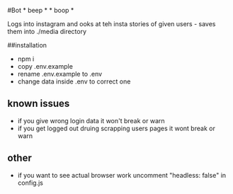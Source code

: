 #Bot * beep * * boop  *

Logs into instagram and ooks at teh insta stories of given users - saves them into ./media directory

##installation
* npm i
* copy .env.example
* rename .env.example to .env
* change data inside .env to correct one

## known issues
* if you give wrong login data it won't break or warn
* if you get logged out druing scrapping users pages it wont break or warn

## other
* if you want to see actual browser work uncomment "headless: false" in config.js